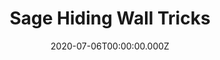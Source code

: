 ---
title: "Sage Hiding Wall Tricks"
record_id: TalentedThankfulDragonfruitTriHard&parent=localhost&parent=chiefpansancolt.live
type: twitch
date: 2020-07-06T00:00:00.000Z
collection: clips
---
